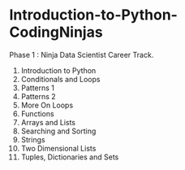 # Introduction-to-Python-CodingNinjas
Phase 1 : Ninja Data Scientist Career Track.

1. Introduction to Python
2. Conditionals and Loops
3. Patterns 1
4. Patterns 2
5. More On Loops
6. Functions
7. Arrays and Lists
8. Searching and Sorting
9. Strings
10. Two Dimensional Lists
11. Tuples, Dictionaries and Sets
